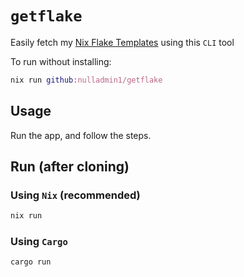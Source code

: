 # `getflake`

Easily fetch my [Nix Flake Templates](https://github.com/nulladmin1/nix-flake-templates) using this `CLI` tool

To run without installing:

```nix
nix run github:nulladmin1/getflake
```

## Usage

Run the app, and follow the steps.

## Run (after cloning)

### Using `Nix` (recommended)

```bash
nix run
```

### Using `Cargo`

```bash
cargo run
```

